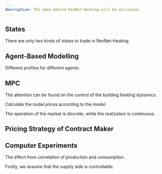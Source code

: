 ```yaml
---
description: The idea behind RexNet-Heating will be discussed.
---
```


## States

There are only two kinds of states to trade in RexNet-Heating.

## Agent-Based Modelling

Different profiles for different agents.

## MPC

The attention can be found on the control of the building heating dynamics.

Calculate the nodal prices according to the model.

The operation of the market is discrete, while the realization is continuous.

## Pricing Strategy of Contract Maker

## Computer Experiments

The effect from correlation of production and consumption.

Firstly, we assume that the supply side is controllable.
